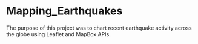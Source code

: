 # Mapping_Earthquakes

The purpose of this project was to chart recent earthquake activity across the globe using Leaflet and MapBox APIs.
